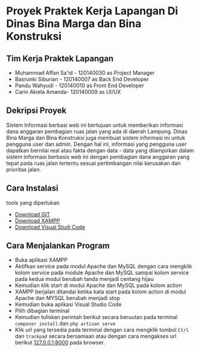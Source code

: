 # Proyek Praktek Kerja Lapangan Di Dinas Bina Marga dan Bina Konstruksi

## Tim Kerja Praktek Lapangan
- Muhammad Affan Sa'id - 120140030 as Project Manager
- Basrunki Siburian - 120140007 as Back End Developer
- Pandu Wahyudi - 120140010 as Front End Developer
- Carin Akiela Amanda- 120140009 as UI/UX

## Dekripsi Proyek
Sistem Informasi berbasi web ini bertujuan untuk memberikan informasi dana anggaran pembagian ruas jalan yang ada di daerah Lampung. Dinas Bina Marga dan Bina Konstruksi juga membuat sistem informasi ini untuk pengguna user dan admin. Dengan hal ini, informasi yang pengguna user dapatkan bernilai real atau fakta dengan data - data yang dilampirkan dalam sistem informasi berbasis web ini dengan pembagian dana anggaran yang tepat pada ruas jalan tertentu sesuai pertimbangan nilai kerusakan dan prioritas jalan.

## Cara Instalasi 
tools yang diperlukan
- [Download GIT](https://git-scm.com/downloads)
- [Download XAMPP](https://www.apachefriends.org/download.html)
- [Download Visual Studi Code](https://code.visualstudio.com/)

## Cara Menjalankan Program 
- Buka aplikasi XAMPP
- Aktifkan service pada modul Apache dan MySQL dengan cara mengklik kolom service pada module Apache dan MySQL sampai kolom service pada 
  kedua modul berubah tanda menjadi centang hijau
- Kemudian klik start di modul Apache dan MySQL pada kolom action
- XAMPP berjalan ditandai ketika kata start pada kolom action di modul Apache dan MYSQL berubah menjadi stop
- Kemudian buka aplikasi Visual Studio Code
- Pilih dibagian terminal
- Kemudian tuliskan perintah berikut secara beruutan pada terminal `composer install` dan `php artisan serve`
- Klik url yang tersedia pada terminal dengan cara mengklik tombol `Ctrl` dan `trackpad` secara bersamaan atau dengan cara mengakses url 
  berikut [127.0.0.1:8000](http://127.0.0.1:8000/) pada browser.
